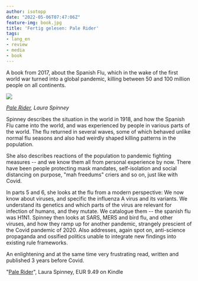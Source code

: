 ```yaml
---
author: isotopp
date: "2022-05-06T07:47:06Z"
feature-img: book.jpg
title: 'Fertig gelesen: Pale Rider'
tags:
- lang_en
- review
- media
- book
---
```


A book from 2017, about the Spanish Flu, which in the wake of the first world war turned into a global pandemic, killing between 50 and 100 million people on all continents.

![](https://blog.koehntopp.info/uploads/2022/05/pale-rider.jpg)

*[Pale Rider](https://www.amazon.de/-/en/Laura-Spinney-ebook/dp/B01GH07CG6), Laura Spinney*

Spinney describes the situation in the world in 1918, and how the Spanish Flu came into the world, and was experienced by people in various parts of the world.
The flu returned in several waves, some of which behaved unlike normal flu seasons and also had weirdly shaped killing patterns in the population.

She also describes reactions of the population to pandemic fighting measures -- and we know them all from personal experience by now.
There have been people protecting mask mandates, self-isolation and social distancing on purpose, "mah freedums" criers and so on, just like with Covid.

In parts 5 and 6, she looks at the flu from a modern perspective:
We now know about viruses, and specific the influenza A virus and its variants.
We understand its genetics and which parts of the virus are relevant for infection of humans, and they mutate.
We catalogue them -- the spanish flu was H1N1.
Spinney then looks at SARS, MERS and bird flu, and other viruses, and how they ramp up for another pandemic, strangely prescient of the Covid pandemic of 2020.
Also addresses, again spot on, anti-science propaganda and ossified politics unable to integrate new findings into existing rule frameworks.

An enlightening and at the same time very frustrating read, written and published 3 years before Covid.

"[Pale Rider](https://www.amazon.de/-/en/Laura-Spinney-ebook/dp/B01GH07CG6)", Laura Spinney, EUR 9.49 on Kindle

